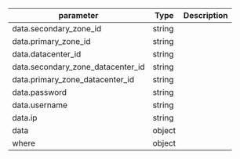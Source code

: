 | parameter | Type | Description |
| ----------- | ----------- |----------- |
| data.secondary_zone_id  |  string  |    |
| data.primary_zone_id  |  string  |    |
| data.datacenter_id  |  string  |    |
| data.secondary_zone_datacenter_id  |  string  |    |
| data.primary_zone_datacenter_id  |  string  |    |
| data.password  |  string  |    |
| data.username  |  string  |    |
| data.ip  |  string  |    |
| data  |  object  |    |
| where  |  object  |    |